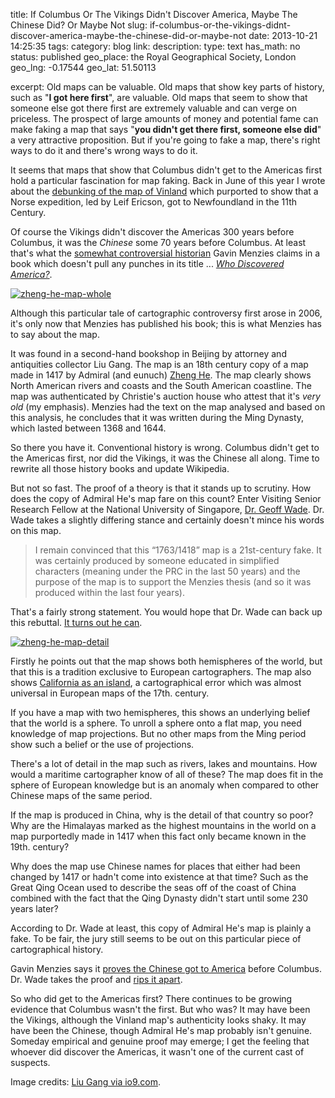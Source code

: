 title: If Columbus Or The Vikings Didn't Discover America, Maybe The Chinese Did? Or Maybe Not
slug: if-columbus-or-the-vikings-didnt-discover-america-maybe-the-chinese-did-or-maybe-not
date: 2013-10-21 14:25:35
tags: 
category: blog
link: 
description: 
type: text
has_math: no
status: published
geo_place: the Royal Geographical Society, London
geo_lng: -0.17544
geo_lat: 51.50113

excerpt: Old maps can be valuable. Old maps that show key parts of history, such as "<strong>I got here first</strong>", are valuable. Old maps that seem to show that someone else got there first are extremely valuable and can verge on priceless. The prospect of large amounts of money and potential fame can make faking a map that says "<strong>you didn't get there first, someone else did</strong>" a very attractive proposition. But if you're going to fake a map, there's right ways to do it and there's wrong ways to do it.

It seems that maps that show that Columbus didn't get to the Americas first hold a particular fascination for map faking. Back in June of this year I wrote about the [debunking of the map of Vinland](/2013/06/04/less-a-map-of-vinland-more-a-map-of-fakeland/ "/2013/06/04/less-a-map-of-vinland-more-a-map-of-fakeland/") which purported to show that a Norse expedition, led by Leif Ericson, got to Newfoundland in the 11th Century.

Of course the Vikings didn't discover the Americas 300 years before Columbus, it was the *Chinese* some 70 years before Columbus. At least that's what the [somewhat controversial historian](https://www.maproomblog.com/2008/08/the_return_of_gavin_menzies.php "https://www.maproomblog.com/2008/08/the_return_of_gavin_menzies.php") Gavin Menzies claims in a book which doesn't pull any punches in its title ... *[Who Discovered America?](https://www.gavinmenzies.net/america-book/about-who-discovered-america/ "https://www.gavinmenzies.net/america-book/about-who-discovered-america/")*.

<!-- TEASER_END -->

[![zheng-he-map-whole](/wp-content/uploads/2013/10/zheng-he-map-whole.jpg)](/wp-content/uploads/2013/10/zheng-he-map-whole.jpg "/wp-content/uploads/2013/10/zheng-he-map-whole.jpg")

Although this particular tale of cartographic controversy first arose in 2006, it's only now that Menzies has published his book; this is what Menzies has to say about the map.

It was found in a second-hand bookshop in Beijing by attorney and antiquities collector Liu Gang. The map is an 18th century copy of a map made in 1417 by Admiral (and eunuch) [Zheng He](https://en.wikipedia.org/wiki/Zheng_He "https://en.wikipedia.org/wiki/Zheng_He"). The map clearly shows North American rivers and coasts and the South American coastline. The map was authenticated by Christie's auction house who attest that it's *very old* (my emphasis). Menzies had the text on the map analysed and based on this analysis, he concludes that it was written during the Ming Dynasty, which lasted between 1368 and 1644.

So there you have it. Conventional history is wrong. Columbus didn't get to the Americas first, nor did the Vikings, it was the Chinese all along. Time to rewrite all those history books and update Wikipedia.

But not so fast. The proof of a theory is that it stands up to scrutiny. How does the copy of Admiral He's map fare on this count? Enter Visiting Senior Research Fellow at the National University of Singapore, [Dr. Geoff Wade](https://www.ari.nus.edu.sg/people_details.asp?peopleid=105 "https://www.ari.nus.edu.sg/people_details.asp?peopleid=105"). Dr. Wade takes a slightly differing stance and certainly doesn't mince his words on this map.




> I remain convinced that this “1763/1418” map is a 21st-century fake. It was certainly produced by someone educated in simplified characters (meaning under the PRC in the last 50 years) and the purpose of the map is to support the Menzies thesis (and so it was produced within the last four years).



That's a fairly strong statement. You would hope that Dr. Wade can back up this rebuttal. [It turns out he can](https://www.1421exposed.com/html/wade_challenge.html "https://www.1421exposed.com/html/wade_challenge.html").

[![zheng-he-map-detail](/wp-content/uploads/2013/10/zheng-he-map-detail.jpg)](/wp-content/uploads/2013/10/zheng-he-map-detail.jpg "/wp-content/uploads/2013/10/zheng-he-map-detail.jpg")

Firstly he points out that the map shows both hemispheres of the world, but that this is a tradition exclusive to European cartographers. The map also shows [California as an island](/2013/10/15/the-curious-cartographical-case-of-the-island-of-california/ "/2013/10/15/the-curious-cartographical-case-of-the-island-of-california/"), a cartographical error which was almost universal in European maps of the 17th. century.

If you have a map with two hemispheres, this shows an underlying belief that the world is a sphere. To unroll a sphere onto a flat map, you need knowledge of map projections. But no other maps from the Ming period show such a belief or the use of projections.

There's a lot of detail in the map such as rivers, lakes and mountains. How would a maritime cartographer know of all of these? The map does fit in the sphere of European knowledge but is an anomaly when compared to other Chinese maps of the same period.

If the map is produced in China, why is the detail of that country so poor? Why are the Himalayas marked as the highest mountains in the world on a map purportedly made in 1417 when this fact only became known in the 19th. century?

Why does the map use Chinese names for places that either had been changed by 1417 or hadn't come into existence at that time? Such as the Great Qing Ocean used to describe the seas off of the coast of China combined with the fact that the Qing Dynasty didn't start until some 230 years later?

According to Dr. Wade at least, this copy of Admiral He's map is plainly a fake. To be fair, the jury still seems to be out on this particular piece of cartographical history.

Gavin Menzies says it [proves the Chinese got to America](https://www.gavinmenzies.net/america-book/evidence/ "https://www.gavinmenzies.net/america-book/evidence/") before Columbus. Dr. Wade takes the proof and [rips it apart](https://shanghaiist.com/2013/10/09/historical_charlatan_gavin_menzies.php "https://shanghaiist.com/2013/10/09/historical_charlatan_gavin_menzies.php").

So who did get to the Americas first? There continues to be growing evidence that Columbus wasn't the first. But who was? It may have been the Vikings, although the Vinland map's authenticity looks shaky. It may have been the Chinese, though Admiral He's map probably isn't genuine. Someday empirical and genuine proof may emerge; I get the feeling that whoever did discover the Americas, it wasn't one of the current cast of suspects.

Image credits: [Liu Gang via io9.com](https://io9.com/does-this-map-prove-that-china-discovered-america-befor-1442911790 "https://io9.com/does-this-map-prove-that-china-discovered-america-befor-1442911790").


